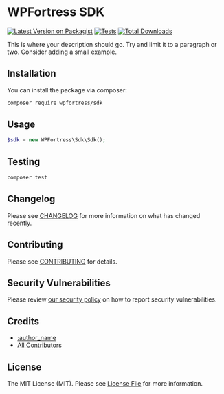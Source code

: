 # WPFortress SDK

[![Latest Version on Packagist](https://img.shields.io/packagist/v/wpfortress/sdk.svg?style=flat-square)](https://packagist.org/packages/wpfortress/sdk)
[![Tests](https://github.com/wpfortress/sdk/actions/workflows/tests.yml/badge.svg?branch=main)](https://github.com/wpfortress/sdk/actions/workflows/tests.yml)
[![Total Downloads](https://img.shields.io/packagist/dt/wpfortress/sdk.svg?style=flat-square)](https://packagist.org/packages/wpfortress/sdk)

This is where your description should go. Try and limit it to a paragraph or two. Consider adding a small example.

## Installation

You can install the package via composer:

```bash
composer require wpfortress/sdk
```

## Usage

```php
$sdk = new WPFortress\Sdk\Sdk();
```

## Testing

```bash
composer test
```

## Changelog

Please see [CHANGELOG](CHANGELOG.md) for more information on what has changed recently.

## Contributing

Please see [CONTRIBUTING](CONTRIBUTING.md) for details.

## Security Vulnerabilities

Please review [our security policy](../../security/policy) on how to report security vulnerabilities.

## Credits

- [:author_name](https://github.com/:author_username)
- [All Contributors](../../contributors)

## License

The MIT License (MIT). Please see [License File](LICENSE.md) for more information.
